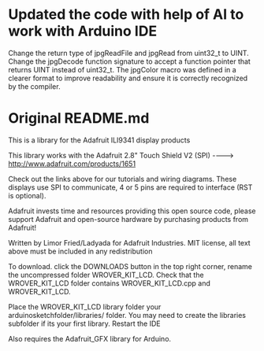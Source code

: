 # Updated the code with help of AI to work with Arduino IDE
Change the return type of jpgReadFile and jpgRead from uint32_t to UINT.
Change the jpgDecode function signature to accept a function pointer that returns UINT instead of uint32_t.
The jpgColor macro was defined in a clearer format to improve readability and ensure it is correctly recognized by the compiler.

# Original README.md
This is a library for the Adafruit ILI9341 display products

This library works with the Adafruit 2.8" Touch Shield V2 (SPI)
  ----> http://www.adafruit.com/products/1651
 
Check out the links above for our tutorials and wiring diagrams.
These displays use SPI to communicate, 4 or 5 pins are required
to interface (RST is optional).

Adafruit invests time and resources providing this open source code,
please support Adafruit and open-source hardware by purchasing
products from Adafruit!

Written by Limor Fried/Ladyada for Adafruit Industries.
MIT license, all text above must be included in any redistribution

To download. click the DOWNLOADS button in the top right corner, rename the uncompressed folder WROVER_KIT_LCD. Check that the WROVER_KIT_LCD folder contains WROVER_KIT_LCD.cpp and WROVER_KIT_LCD.

Place the WROVER_KIT_LCD library folder your arduinosketchfolder/libraries/ folder. You may need to create the libraries subfolder if its your first library. Restart the IDE

Also requires the Adafruit_GFX library for Arduino.
